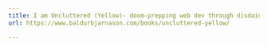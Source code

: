 ```yaml
---
title: I am Uncluttered (Yellow)- doom-prepping web dev through disdain, disrespect, and doing the right thing
url: https://www.baldurbjarnason.com/books/uncluttered-yellow/

---
```

